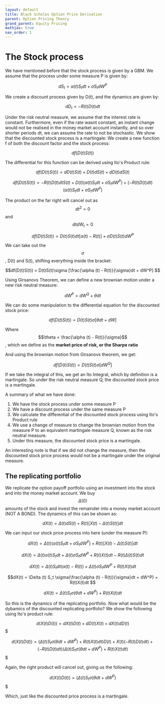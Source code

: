```yaml
---
layout: default
title: Black Scholes Option Price Derivation
parent: Option Pricing Theory
grand_parent: Equity Pricing
mathjax: true
nav_order: 1
---
```

# The Stock process
We have mentioned before that the stock process is given by a GBM. We assume that the process under some measure P is given by:

$$dS_t = \alpha (t) S_t dt + \sigma S_t dW^P$$

We create a discount process given by D(t), and the dynamics are given by:

$$dD_t = -R(t)D(t)dt$$

Under the risk neutral measure, we assume that the interest rate is constant. Furthermore, even if the rate wasnt constant, an instant change would not be realised in the money market account instantly, and so over shorter periods dt, we can assume the rate to not be stochastic.
We show that the discounted stock process is a martingale: We create a new function f of both the discount factor and the stock process:

$$df(D(t)S(t))$$

The differential for this function can be derived using Ito's Product rule:

$$df(D(t)S(t)) = dD(t)S(t) + D(t)dS(t) + dD(t)dS(t)$$

$$df(D(t)S(t)) = -R(t)D(t)dtS(t) + D(t)(\alpha(t) S_t dt + \sigma S_t dW^P) + (-R(t)D(t)dt)(\alpha (t) S_t dt + \sigma S_t dW^P)$$

The product on the far right will cancel out as $$dt^2 = 0$$ and $$dtdW_t = 0$$

$$df(D(t)S(t)) = D(t)S(t)dt[\alpha(t) - R(t)] + \sigma D(t)S(t)dW^P$$

We can take out the $$\sigma$$, D(t) and S(t), shifting everything inside the bracket:

$$df(D(t)S(t)) = D(t)S(t)\sigma [\frac{\alpha (t) - R(t)}{\sigma}dt + dW^P] $$

Using Girsanovs Theorem, we can define a new brownian motion under a new risk neutral measure:

$$dW^P = dW^Q + \theta dt$$

We can do some manipulation to the differential equation for the discounted stock price:

$$df(D(t)S(t)) = D(t)S(t)\sigma [\theta dt + dW]$$

Where $$\theta = \frac{\alpha (t) - R(t)}{\sigma}$$, which we define as the **market price of risk, or the Sharpe ratio**

And using the brownian motion from Girsanovs theorem, we get:

$$df(D(t)S(t)) = D(t)S(t)\sigma [dW^Q] $$

If we take the integral of this, we get an Ito Integral, which by definition is a martingale. So under the risk neutral measure Q, the discounted stock price is a martingale.

A summary of what we have done:
1. We have the stock process under some measure P
2. We have a discount process under the same measure P
3. We calculate the differential of the discounted stock process using Ito's Product rule
4. We use a change of measure to change the brownian motion from the measure P to an equivalent martingale measure Q, known as the risk neutral measure.
5. Under this measure, the discounted stock price is a martingale.

An interesting note is that if we did not change the measure, then the discounted stock price process would not be a martingale under the original measure. 

## The replicating portfolio
We replicate the option payoff portfolio using an investment into the stock and into the money market account. We buy $$\Delta (0)$$ amounts of the stock and invest the remainder into a money market account (NOT A BOND). The dynamics of this can be shown as:

$$dX(t) = \Delta (t)dS(t) + R(t)[X(t) - \Delta(t)S(t)]dt$$

We can input our stock price process into here (under the measure P):

$$dX(t) = \Delta (t)(\alpha (t) S_t dt + \sigma S_t dW^P) + R(t)[X(t) - \Delta(t)S(t)]dt$$

$$dX(t) = \Delta (t)\alpha (t) S_t dt + \Delta (t)\sigma S_t dW^P + R(t)X(t)dt - R(t)\Delta(t)S(t)dt$$

$$dX(t) = \Delta (t) S_t dt (\alpha (t) - R(t)) + \Delta (t)\sigma S_t dW^P + R(t)X(t)dt $$

$$dX(t) = \Delta (t) S_t \sigma(\frac{\alpha (t) - R(t)}{\sigma}dt +  dW^P) + R(t)X(t)dt $$

$$dX(t) = \Delta (t) S_t \sigma(\theta dt +  dW^P) + R(t)X(t)dt $$

So this is the dynamics of the replicating portfolio. Now what would be the dybamics of the discounted replicating portfolio? We show the following using Ito's product rule:

$$d(X(t)D(t)) = dX(t)D(t) + dD(t)X(t) + dX(t)dD(t)$$$

$$d(X(t)D(t)) = (\Delta (t) S_t \sigma(\theta dt +  dW^P) + R(t)X(t)dt)D(t) + X(t)(-R(t)D(t)dt) + (-R(t)D(t)dt)(\Delta (t) S_t \sigma(\theta dt +  dW^P) + R(t)X(t)dt)$$$

Again, the right product will cancel out, giving us the following:

$$d(X(t)D(t)) = (\Delta (t) S_t \sigma(\theta dt +  dW^P)$$$

Which, just like the discounted price process is a martingale.
